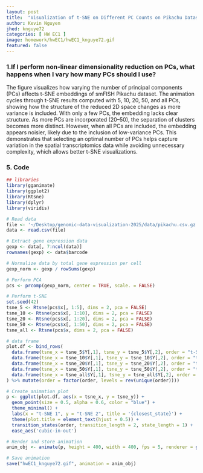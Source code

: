 ```yaml
---
layout: post
title:  "Visualization of t-SNE on Different PC Counts on Pikachu Dataset"
author: Kevin Nguyen
jhed: knguye72
categories: [ HW EC1 ]
image: homework/hwEC1/hwEC1_knguye72.gif
featured: false
---
```


### 1.If I perform non-linear dimensionality reduction on PCs, what happens when I vary how many PCs should I use?

The figure visualizes how varying the number of principal components (PCs) affects t-SNE embeddings of smFISH Pikachu dataset. The animation cycles through t-SNE results computed with 5, 10, 20, 50, and all PCs, showing how the structure of the reduced 2D space changes as more variance is included. With only a few PCs, the embedding lacks clear structure. As more PCs are incorporated (20–50), the separation of clusters becomes more distinct. However, when all PCs are included, the embedding appears noisier, likely due to the inclusion of low-variance PCs. This demonstrates that selecting an optimal number of PCs helps capture variation in the spatial transcriptomics data while avoiding unnecessary complexity, which allows better t-SNE visualizations.

### 5. Code

``` r
## libraries
library(gganimate)
library(ggplot2)
library(Rtsne)
library(dplyr)
library(viridis)

# Read data
file <- '~/Desktop/genomic-data-visualization-2025/data/pikachu.csv.gz'
data <- read.csv(file)

# Extract gene expression data
gexp <- data[, 7:ncol(data)]
rownames(gexp) <- data$barcode

# Normalize data by total gene expression per cell
gexp_norm <- gexp / rowSums(gexp)

# Perform PCA
pcs <- prcomp(gexp_norm, center = TRUE, scale. = FALSE)

# Perform t-SNE
set.seed(42)
tsne_5 <- Rtsne(pcs$x[, 1:5], dims = 2, pca = FALSE)
tsne_10 <- Rtsne(pcs$x[, 1:10], dims = 2, pca = FALSE)
tsne_20 <- Rtsne(pcs$x[, 1:20], dims = 2, pca = FALSE)
tsne_50 <- Rtsne(pcs$x[, 1:50], dims = 2, pca = FALSE)
tsne_all <- Rtsne(pcs$x, dims = 2, pca = FALSE)

# data frame 
plot.df <- bind_rows(
  data.frame(tsne_x = tsne_5$Y[,1], tsne_y = tsne_5$Y[,2], order = "t-SNE on 5 PCs"),
  data.frame(tsne_x = tsne_10$Y[,1], tsne_y = tsne_10$Y[,2], order = "t-SNE on 10 PCs"),
  data.frame(tsne_x = tsne_20$Y[,1], tsne_y = tsne_20$Y[,2], order = "t-SNE on 20 PCs"),
  data.frame(tsne_x = tsne_50$Y[,1], tsne_y = tsne_50$Y[,2], order = "t-SNE on 50 PCs"),
  data.frame(tsne_x = tsne_all$Y[,1], tsne_y = tsne_all$Y[,2], order = "t-SNE on all PCs")
) %>% mutate(order = factor(order, levels = rev(unique(order))))

# Create animation plot
p <- ggplot(plot.df, aes(x = tsne_x, y = tsne_y)) +
  geom_point(size = 0.5, alpha = 0.6, color = "blue") +
  theme_minimal() +
  labs(x = "t-SNE 1", y = "t-SNE 2", title = '{closest_state}') +
  theme(plot.title = element_text(hjust = 0.5)) + 
  transition_states(order, transition_length = 2, state_length = 1) +
  ease_aes('cubic-in-out')

# Render and store animation
anim_obj <- animate(p, height = 400, width = 400, fps = 5, renderer = gifski_renderer())

# Save animation
save("hwEC1_knguye72.gif", animation = anim_obj)

```
